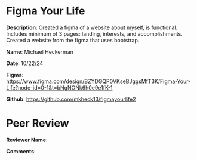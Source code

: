 # Figma Your Life

**Description**: Created a figma of a website about myself, is functional. Includes minimum of 3 pages: landing, interests, and accomplishments. Created a website from the figma that uses bootstrap.


**Name**: Michael Heckerman

**Date**: 10/22/24

**Figma**: https://www.figma.com/design/BZYDGQP0VKseBJggsMfT3K/Figma-Your-Life?node-id=0-1&t=bNgNONk6h0e9e1fK-1


**Github**: https://github.com/mkheck13/figmayourlife2

# Peer Review

**Reviewer Name**: 

**Comments**: 